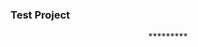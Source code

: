 ### Test Project

<!--
<p align="left" > <img src="assets/img/test.jpg" width="1000px"/> </p>
-->

<p align="center">*********</p>


